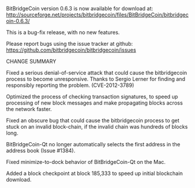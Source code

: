 BitBridgeCoin version 0.6.3 is now available for download at:
  http://sourceforge.net/projects/bitbridgecoin/files/BitBridgeCoin/bitbridgecoin-0.6.3/

This is a bug-fix release, with no new features.

Please report bugs using the issue tracker at github:
  https://github.com/bitbridgecoin/bitbridgecoin/issues

CHANGE SUMMARY

Fixed a serious denial-of-service attack that could cause the
bitbridgecoin process to become unresponsive. Thanks to Sergio Lerner
for finding and responsibly reporting the problem. (CVE-2012-3789)

Optimized the process of checking transaction signatures, to
speed up processing of new block messages and make propagating
blocks across the network faster.

Fixed an obscure bug that could cause the bitbridgecoin process to get
stuck on an invalid block-chain, if the invalid chain was
hundreds of blocks long.

BitBridgeCoin-Qt no longer automatically selects the first address
in the address book (Issue #1384).

Fixed minimize-to-dock behavior of BitBridgeCoin-Qt on the Mac.

Added a block checkpoint at block 185,333 to speed up initial
blockchain download.
